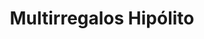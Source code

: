 ---
title: "Multirregalos Hipólito"
url: /cabra-del-santo-cristo/multirregalos-hipolito/
shop: Tabak
---